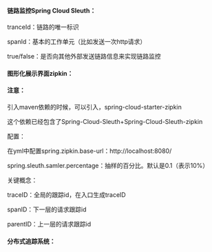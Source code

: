 #### 链路监控Spring Cloud Sleuth：

tranceId：链路的唯一标识

spanId：基本的工作单元（比如发送一次http请求）

true/false：是否向其他外部发送链路信息来实现链路监控

#### 图形化展示界面zipkin：

#### 注意：

引入maven依赖的时候，可以引入，spring-cloud-starter-zipkin

这个依赖已经包含了Spring-Cloud-Sleuth+Spring-Cloud-Sleuth-zipkin

配置：

在yml中配置spring.zipkin.base-url：http://localhost:8080/

spring.sleuth.samler.percentage：抽样的百分比。默认是0.1（表示10%）

关键概念：

traceID：全局的跟踪id，在入口生成traceID

spanID：下一层的请求跟踪id

parentID：上一层的请求跟踪id

#### 分布式追踪系统：

